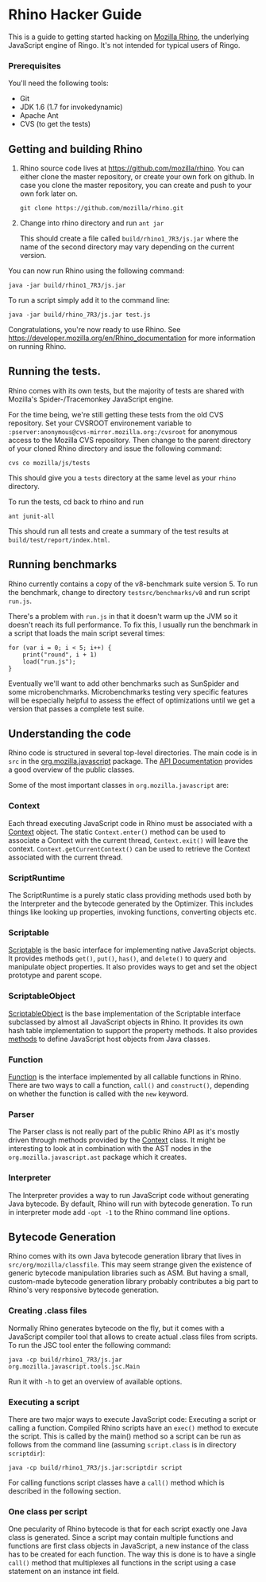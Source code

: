 # Rhino Hacker Guide

This is a guide to getting started hacking on [Mozilla Rhino], the underlying JavaScript engine of Ringo. It's not intended for typical users of Ringo.

[Mozilla Rhino]: https://developer.mozilla.org/de/docs/Rhino

### Prerequisites

You'll need the following tools:

 * Git
 * JDK 1.6 (1.7 for invokedynamic)
 * Apache Ant
 * CVS (to get the tests)

## Getting and building Rhino

 1. Rhino source code lives at https://github.com/mozilla/rhino. You can either clone the master repository, or create your own fork on github. In case you clone the master repository, you can create and push to your own fork later on.

        git clone https://github.com/mozilla/rhino.git

 2. Change into rhino directory and run `ant jar`

    This should create a file called `build/rhino1_7R3/js.jar` where the name of the second directory may vary depending on the current version.

You can now run Rhino using the following command:

    java -jar build/rhino1_7R3/js.jar

To run a script simply add it to the command line:

    java -jar build/rhino_7R3/js.jar test.js

Congratulations, you're now ready to use Rhino. See <https://developer.mozilla.org/en/Rhino_documentation> for more information on running Rhino.

## Running the tests.

Rhino comes with its own tests, but the majority of tests are shared with Mozilla's Spider-/Tracemonkey JavaScript engine.

For the time being, we're still getting these tests from the old CVS repository. Set your CVSROOT environement variable to `:pserver:anonymous@cvs-mirror.mozilla.org:/cvsroot` for anonymous access to the Mozilla CVS repository. Then change to the parent directory of your cloned Rhino directory and issue the following command:

    cvs co mozilla/js/tests

This should give you a `tests` directory at the same level as your `rhino` directory.

To run the tests, cd back to rhino and run

    ant junit-all

This should run all tests and create a summary of the test results at `build/test/report/index.html`.

## Running benchmarks

Rhino currently contains a copy of the v8-benchmark suite version 5. To run the benchmark, change to directory `testsrc/benchmarks/v8` and run script `run.js`.

There's a problem with `run.js` in that it doesn't warm up the JVM so it doesn't reach its full performance. To fix this, I usually run the benchmark in a script that loads the main script several times:

    for (var i = 0; i < 5; i++) {
        print("round", i + 1)
        load("run.js");
    }

Eventually we'll want to add other benchmarks such as SunSpider and some microbenchmarks. Microbenchmarks testing very specific features will be especially helpful to assess the effect of optimizations until we get a version that passes a complete test suite.

## Understanding the code

Rhino code is structured in several top-level directories. The main code is in `src` in the [org.mozilla.javascript][omj] package. The [API Documentation] provides a good overview of the public classes.

Some of the most important classes in `org.mozilla.javascript` are:

### Context

Each thread executing JavaScript code in Rhino must be associated with a [Context] object. The static `Context.enter()` method can be used to associate a Context with the current thread, `Context.exit()` will leave the context. `Context.getCurrentContext()` can be used to retrieve the Context associated with the current thread.

[Context]: http://www-archive.mozilla.org/rhino/apidocs/org/mozilla/javascript/Context.html

### ScriptRuntime

The ScriptRuntime is a purely static class providing methods used both by the Interpreter and the bytecode generated by the Optimizer. This includes things like looking up properties, invoking functions, converting objects etc.

### Scriptable

[Scriptable] is the basic interface for implementing native JavaScript objects. It provides methods `get()`, `put()`, `has()`, and `delete()` to query and manipulate object properties. It also provides ways to get and set the object prototype and parent scope.

[Scriptable]: http://www-archive.mozilla.org/rhino/apidocs/org/mozilla/javascript/Scriptable.html

### ScriptableObject

[ScriptableObject] is the base implementation of the Scriptable interface subclassed by almost all JavaScript objects in Rhino. It provides its own hash table implementation to support the property methods. It also provides [methods](http://www-archive.mozilla.org/rhino/apidocs/org/mozilla/javascript/ScriptableObject.html#defineClass%28org.mozilla.javascript.Scriptable,%20java.lang.Class%29) to define JavaScript host objects from Java classes.

[ScriptableObject]: http://www-archive.mozilla.org/rhino/apidocs/org/mozilla/javascript/ScriptableObject.html

### Function

[Function] is the interface implemented by all callable functions in Rhino. There are two ways to call a function, `call()` and `construct()`, depending on whether the function is called with the `new` keyword.

[Function]: http://www-archive.mozilla.org/rhino/apidocs/org/mozilla/javascript/Function.html

### Parser

The Parser class is not really part of the public Rhino API as it's mostly driven through methods provided by the [Context] class. It might be interesting to look at in combination with the AST nodes in the `org.mozilla.javascript.ast` package which it creates.

### Interpreter

The Interpreter provides a way to run JavaScript code without generating Java bytecode. By default, Rhino will run with bytecode generation. To run in interpreter mode add `-opt -1` to the Rhino command line options.

## Bytecode Generation

Rhino comes with its own Java bytecode generation library that lives in `src/org/mozilla/classfile`. This may seem strange given the existence of generic bytecode manipulation libraries such as ASM. But having a small, custom-made bytecode generation library probably contributes a big part to Rhino's very responsive bytecode generation.

### Creating .class files

Normally Rhino generates bytecode on the fly, but it comes with a JavaScript compiler tool that allows to create actual .class files from scripts. To run the JSC tool enter the following command:

    java -cp build/rhino1_7R3/js.jar  org.mozilla.javascript.tools.jsc.Main

Run it with `-h` to get an overview of available options.

### Executing a script

There are two major ways to execute JavaScript code: Executing a script or calling a function. Compiled Rhino scripts have an `exec()` method to execute the script. This is called by the main() method so a script can be run as follows from the command line (assuming `script.class` is in directory `scriptdir`):

    java -cp build/rhino1_7R3/js.jar:scriptdir script

For calling functions script classes have a `call()` method which is described in the following section.

### One class per script

One pecularity of Rhino bytecode is that for each script exactly one Java class is generated. Since a script may contain multiple functions and functions are first class objects in JavaScript, a new instance of the class has to be created for each function. The way this is done is to have a single `call()` method that multiplexes all functions in the script using a case statement on an instance int field.

[omj]: https://github.com/mozilla/rhino/tree/master/src/org/mozilla/javascript
[API Documentation]: http://www-archive.mozilla.org/rhino/apidocs/
